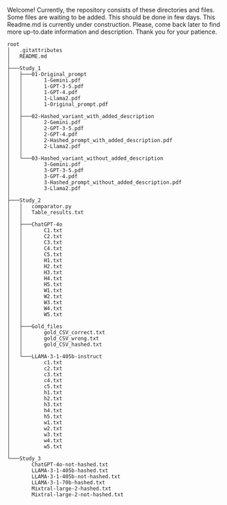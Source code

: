 Welcome! Currently, the repository consists of these directories and files. Some files are waiting to be added. This should be done in few days.
This Readme.md is currently under construction. Please, come back later to find more up-to.date information and description. Thank you for your patience.

```
root
│   .gitattributes
│   README.md
│
├───Study_1
│   ├───01-Original_prompt
│   │       1-Gemini.pdf
│   │       1-GPT-3-5.pdf
│   │       1-GPT-4.pdf
│   │       1-Llama2.pdf
│   │       1-Original_prompt.pdf
│   │
│   ├───02-Hashed_variant_with_added_description
│   │       2-Gemini.pdf
│   │       2-GPT-3-5.pdf
│   │       2-GPT-4.pdf
│   │       2-Hashed_prompt_with_added_description.pdf
│   │       2-Llama2.pdf
│   │
│   └───03-Hashed_variant_without_added_description
│           3-Gemini.pdf
│           3-GPT-3-5.pdf
│           3-GPT-4.pdf
│           3-Hashed_prompt_without_added_description.pdf
│           3-Llama2.pdf
│
├───Study_2
│   │   comparator.py
│   │   Table_results.txt
│   │
│   ├───ChatGPT-4o
│   │       C1.txt
│   │       C2.txt
│   │       C3.txt
│   │       C4.txt
│   │       C5.txt
│   │       H1.txt
│   │       H2.txt
│   │       H3.txt
│   │       H4.txt
│   │       H5.txt
│   │       W1.txt
│   │       W2.txt
│   │       W3.txt
│   │       W4.txt
│   │       W5.txt
│   │
│   ├───Gold_files
│   │       gold_CSV_correct.txt
│   │       gold_CSV_wrong.txt
│   │       gold_CSV_hashed.txt
│   │
│   └───LLAMA-3-1-405b-instruct
│           c1.txt
│           c2.txt
│           c3.txt
│           c4.txt
│           c5.txt
│           h1.txt
│           h2.txt
│           h3.txt
│           h4.txt
│           h5.txt
│           w1.txt
│           w2.txt
│           w3.txt
│           w4.txt
│           w5.txt
│
└───Study_3
        ChatGPT-4o-not-hashed.txt
        LLAMA-3-1-405b-hashed.txt
        LLAMA-3-1-405b-not-hashed.txt
        LLAMA-3-1-70b-hashed.txt
        Mixtral-large-2-hashed.txt
        Mixtral-large-2-not-hashed.txt
```
